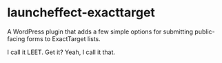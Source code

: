 launcheffect-exacttarget
========================

A WordPress plugin that adds a few simple options for submitting public-facing forms to ExactTarget lists.

I call it LEET. Get it? Yeah, I call it that.